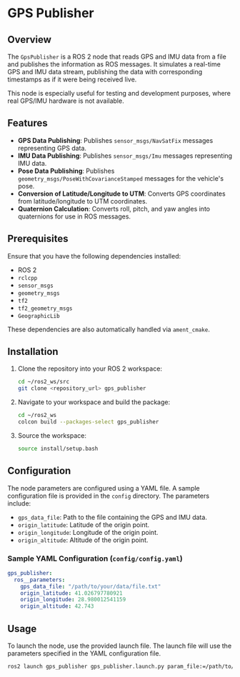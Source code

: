# GPS Publisher

## Overview
The `GpsPublisher` is a ROS 2 node that reads GPS and IMU data from a file and publishes the information as ROS messages. It simulates a real-time GPS and IMU data stream, publishing the data with corresponding timestamps as if it were being received live.

This node is especially useful for testing and development purposes, where real GPS/IMU hardware is not available.

## Features
- **GPS Data Publishing**: Publishes `sensor_msgs/NavSatFix` messages representing GPS data.
- **IMU Data Publishing**: Publishes `sensor_msgs/Imu` messages representing IMU data.
- **Pose Data Publishing**: Publishes `geometry_msgs/PoseWithCovarianceStamped` messages for the vehicle's pose.
- **Conversion of Latitude/Longitude to UTM**: Converts GPS coordinates from latitude/longitude to UTM coordinates.
- **Quaternion Calculation**: Converts roll, pitch, and yaw angles into quaternions for use in ROS messages.

## Prerequisites
Ensure that you have the following dependencies installed:
- ROS 2
- `rclcpp`
- `sensor_msgs`
- `geometry_msgs`
- `tf2`
- `tf2_geometry_msgs`
- `GeographicLib`

These dependencies are also automatically handled via `ament_cmake`.

## Installation
1. Clone the repository into your ROS 2 workspace:
    ```bash
    cd ~/ros2_ws/src
    git clone <repository_url> gps_publisher
    ```

2. Navigate to your workspace and build the package:
    ```bash
    cd ~/ros2_ws
    colcon build --packages-select gps_publisher
    ```

3. Source the workspace:
    ```bash
    source install/setup.bash
    ```

## Configuration
The node parameters are configured using a YAML file. A sample configuration file is provided in the `config` directory. The parameters include:

- `gps_data_file`: Path to the file containing the GPS and IMU data.
- `origin_latitude`: Latitude of the origin point.
- `origin_longitude`: Longitude of the origin point.
- `origin_altitude`: Altitude of the origin point.

### Sample YAML Configuration (`config/config.yaml`)
```yaml
gps_publisher:
  ros__parameters:
    gps_data_file: "/path/to/your/data/file.txt"
    origin_latitude: 41.026797780921
    origin_longitude: 28.980012541159
    origin_altitude: 42.743
```

## Usage
To launch the node, use the provided launch file. The launch file will use the parameters specified in the YAML configuration file.

```bash
ros2 launch gps_publisher gps_publisher.launch.py param_file:=/path/to/config.yaml
```
